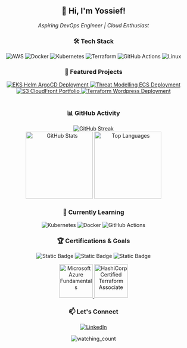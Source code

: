 
<div align="center">
  <h2>👋 Hi, I'm Yossief!</h2>
  
  <p><em>Aspiring DevOps Engineer | Cloud Enthusiast </em></p>
  <h3>🛠️ Tech Stack</h3>
  <p>
    <img src="https://img.shields.io/badge/AWS-232F3E?style=flat-square&logo=amazon-aws&logoColor=white" alt="AWS"/>
    <img src="https://img.shields.io/badge/Docker-2496ED?style=flat-square&logo=docker&logoColor=white" alt="Docker"/>
    <img src="https://img.shields.io/badge/Kubernetes-326CE5?style=flat-square&logo=kubernetes&logoColor=white" alt="Kubernetes"/>
    <img src="https://img.shields.io/badge/Terraform-623CE4?style=flat-square&logo=terraform&logoColor=white" alt="Terraform"/>
    <img src="https://img.shields.io/badge/GitHub_Actions-2088FF?style=flat-square&logo=github-actions&logoColor=white" alt="GitHub Actions"/>
    <img src="https://img.shields.io/badge/Linux-FCC624?style=flat-square&logo=linux&logoColor=black" alt="Linux"/>
  </p>
  <h3>🚀 Featured Projects</h3>

<div>
<div>
  <a href="https://github.com/maaclin/project-eks_multi_app">
    <img src="https://img.shields.io/badge/EKS--Helm--ArgoCD%20Deployment-FF9900?style=for-the-badge&logo=kubernetes&logoColor=white" alt="EKS Helm ArgoCD Deployment"/>
  </a>
  <a href="https://github.com/maaclin/project-AWS-ECS-Fargate-CD">
    <img src="https://img.shields.io/badge/Threat%20Modelling%20ECS%20Deployment-232F3E?style=for-the-badge&logo=amazonecs&logoColor=white" alt="Threat Modelling ECS Deployment"/>
  </a>
  <a href="https://github.com/maaclin/project-portfolio_website">
    <img src="https://img.shields.io/badge/S3%20+%20CloudFront%20Portfolio-FF4785?style=for-the-badge&logo=amazons3&logoColor=white" alt="S3 CloudFront Portfolio"/>
  </a>
  <a href="https://github.com/maaclin/project-tf_deployment_wordpress">
    <img src="https://img.shields.io/badge/Terraform%20Wordpress%20Deployment-844FBA?style=for-the-badge&logo=terraform&logoColor=white" alt="Terraform Wordpress Deployment"/>
  </a>
</div>
<br/>

<div align="center">
  <h3>📊 GitHub Activity</h3>
  <img src="https://github-readme-streak-stats.herokuapp.com/?user=maaclin&theme=dark&hide_border=true" alt="GitHub Streak"/>
</div>
<div align="center">
  <img height="180em" src="https://github-readme-stats.vercel.app/api?username=maaclin&include_all_commits=true&count_private=true&show_icons=true&line_height=20&title_color=2B5BBD&icon_color=1124BB&text_color=A1A1A1&bg_color=0,000000,130F40" alt="GitHub Stats"/>
  <img height="180em" src="https://github-readme-stats.vercel.app/api/top-langs?username=maaclin&show_icons=true&locale=en&layout=compact&theme=chartreuse-dark" alt="Top Languages" />
</div>

<div align="center">
  <h3>🌱 Currently Learning</h3>
  <p>
    <img src="https://img.shields.io/badge/Container_Orchestration-Kubernetes-326CE5?style=flat-square&logo=kubernetes&logoColor=white" alt="Kubernetes"/>
    <img src="https://img.shields.io/badge/Containerization-Docker-2496ED?style=flat-square&logo=docker&logoColor=white" alt="Docker"/>
    <img src="https://img.shields.io/badge/CI/CD-GitHub_Actions-2088FF?style=flat-square&logo=github-actions&logoColor=white" alt="GitHub Actions"/>
  </p>
</div>

<div align="center">
  <h3>🏆 Certifications & Goals</h3>
  <p>
    <img alt="Static Badge" src="https://img.shields.io/badge/AWS_Solutions_Architect-orange">
    <img alt="Static Badge" src="https://img.shields.io/badge/Terraform_Associate-green">
    <img alt="Static Badge" src="https://img.shields.io/badge/Azure_Fundamentals_(AZ900)-green">
    <p align="center"> 
  <a href="https://www.credly.com/badges/87807bc5-d837-48fe-812f-8267b385d1d9">
    <img src="https://images.credly.com/size/340x340/images/be8fcaeb-c769-4858-b567-ffaaa73ce8cf/image.png" alt="Microsoft Azure Fundamentals" width="90" height="90"/>
  </a>
    <a href="https://www.credly.com/badges/19c3f760-9975-4b42-a53a-56d3f94f8343">
  <img src="https://images.credly.com/size/340x340/images/99289602-861e-4929-8277-773e63a2fa6f/image.png" alt="HashiCorp Certified Terraform Associate" width="90" height="90"/>
</a>

  </p>
</div>
    
<div align="center">
  <h3>📫 Let's Connect</h3>
  <p>
    <a href="https://linkedin.com/in/yossief-s">
      <img src="https://img.shields.io/badge/LinkedIn-0077B5?style=for-the-badge&logo=linkedin&logoColor=white" alt="LinkedIn"/>
    </a>
    
  </p>
</div>

<div align="center">
  
<img src="https://komarev.com/ghpvc/?username=maaclin&color=brightgreen" alt="watching_count" />
</div>
